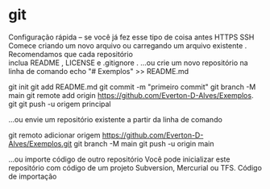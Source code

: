 # git

Configuração rápida – se você já fez esse tipo de coisa antes
HTTPS
SSH
Comece criando um novo arquivo ou carregando um arquivo existente . Recomendamos que cada repositório inclua README , LICENSE e .gitignore .
…ou crie um novo repositório na linha de comando
echo "# Exemplos" >> README.md 

git init 
git add README.md 
git commit -m "primeiro commit" 
git branch -M main 
git remote add origin https://github.com/Everton-D-Alves/Exemplos. git
 git push -u origem principal

…ou envie um repositório existente a partir da linha de comando

git remoto adicionar origem https://github.com/Everton-D-Alves/Exemplos.git
 git branch -M main 
git push -u origin main

…ou importe código de outro repositório
Você pode inicializar este repositório com código de um projeto Subversion, Mercurial ou TFS.
Código de importação